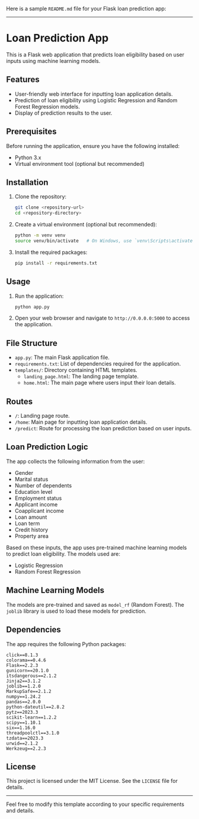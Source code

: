 Here is a sample `README.md` file for your Flask loan prediction app:

---

# Loan Prediction App

This is a Flask web application that predicts loan eligibility based on user inputs using machine learning models.

## Features

- User-friendly web interface for inputting loan application details.
- Prediction of loan eligibility using Logistic Regression and Random Forest Regression models.
- Display of prediction results to the user.

## Prerequisites

Before running the application, ensure you have the following installed:

- Python 3.x
- Virtual environment tool (optional but recommended)

## Installation

1. Clone the repository:

   ```bash
   git clone <repository-url>
   cd <repository-directory>
   ```

2. Create a virtual environment (optional but recommended):

   ```bash
   python -m venv venv
   source venv/bin/activate   # On Windows, use `venv\Scripts\activate`
   ```

3. Install the required packages:

   ```bash
   pip install -r requirements.txt
   ```

## Usage

1. Run the application:

   ```bash
   python app.py
   ```

2. Open your web browser and navigate to `http://0.0.0.0:5000` to access the application.

## File Structure

- `app.py`: The main Flask application file.
- `requirements.txt`: List of dependencies required for the application.
- `templates/`: Directory containing HTML templates.
  - `landing_page.html`: The landing page template.
  - `home.html`: The main page where users input their loan details.

## Routes

- `/`: Landing page route.
- `/home`: Main page for inputting loan application details.
- `/predict`: Route for processing the loan prediction based on user inputs.

## Loan Prediction Logic

The app collects the following information from the user:

- Gender
- Marital status
- Number of dependents
- Education level
- Employment status
- Applicant income
- Coapplicant income
- Loan amount
- Loan term
- Credit history
- Property area

Based on these inputs, the app uses pre-trained machine learning models to predict loan eligibility. The models used are:

- Logistic Regression
- Random Forest Regression

## Machine Learning Models

The models are pre-trained and saved as `model_rf` (Random Forest). The `joblib` library is used to load these models for prediction.

## Dependencies

The app requires the following Python packages:

```
click==8.1.3
colorama==0.4.6
Flask==2.2.3
gunicorn==20.1.0
itsdangerous==2.1.2
Jinja2==3.1.2
joblib==1.2.0
MarkupSafe==2.1.2
numpy==1.24.2
pandas==2.0.0
python-dateutil==2.8.2
pytz==2023.3
scikit-learn==1.2.2
scipy==1.10.1
six==1.16.0
threadpoolctl==3.1.0
tzdata==2023.3
urwid==2.1.2
Werkzeug==2.2.3
```

## License

This project is licensed under the MIT License. See the `LICENSE` file for details.

---

Feel free to modify this template according to your specific requirements and details.
